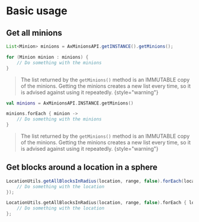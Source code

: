 # Basic usage

## Get all minions

<tabs>
<tab title="Java">

```java
List<Minion> minions = AxMinionsAPI.getINSTANCE().getMinions();

for (Minion minion : minions) {
    // Do something with the minions
}

```

> The list returned by the `getMinions()` method is an IMMUTABLE copy of the minions.
> Getting the minions creates a new list every time, so it is advised against using it repeatedly.
{style="warning"}
</tab>
<tab title="Kotlin">

```kotlin
val minions = AxMinionsAPI.INSTANCE.getMinions()

minions.forEach { minion ->
    // Do something with the minions
}
```

> The list returned by the `getMinions()` method is an IMMUTABLE copy of the minions.
> Getting the minions creates a new list every time, so it is advised against using it repeatedly.
{style="warning"}
</tab>
</tabs>

## Get blocks around a location in a sphere

<tabs>
<tab title="Java">

```java
LocationUtils.getAllBlocksInRadius(location, range, false).forEach(location -> {
    // Do something with the location
});

```
</tab>
<tab title="Kotlin">

```kotlin
LocationUtils.getAllBlocksInRadius(location, range, false).forEach { location -> 
    // Do something with the location
};
```
</tab>
</tabs>